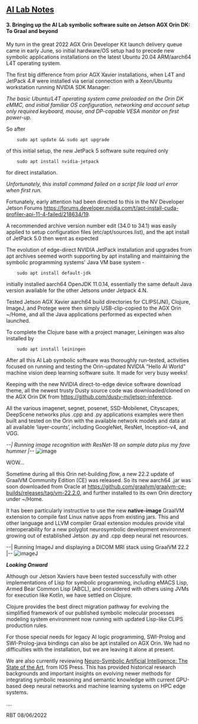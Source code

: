 ## <u>AI Lab Notes</u>

#### **3. Bringing up the AI Lab symbolic software suite on Jetson AGX Orin DK: To Graal and beyond**
       
My turn in the great 2022 AGX Orin Developer Kit launch delivery queue came in early June, so initial hardware/OS setup had to precede new symbolic applications installations on the latest Ubuntu 20.04 ARM/aarch64 L4T operating system.

The first big difference from prior AGX Xavier installations, when L4T and JetPack 4.# were installed via serial connection with a Xeon/Ubuntu workstation running NVIDIA SDK Manager:

*The basic Ubuntu/L4T operating system came preloaded on the Orin DK eMMC, and initial familiar OS configuration, networking and account setup only required keyboard, mouse, and DP-capable VESA monitor on first power-up.*

So after

		sudo apt update && sudo apt upgrade

of this initial setup, the new JetPack 5 software suite required only
 
 
		sudo apt install nvidia-jetpack

for direct installation.

*Unfortunately, this install command failed on a script file load url error when first run.*

Fortunately, early attention had been directed to this in the NV Developer Jetson Forums 
https://forums.developer.nvidia.com/t/apt-install-cuda-profiler-api-11-4-failed/218634/19. 

A recommended archive version number edit (34.0 to 34.1) was easily applied to setup configuration files (etc/apt/sources.list), and the apt install of JetPack 5.0 then went as expected
       
The evolution of edge-direct NVIDIA JetPack installation and upgrades from apt archives seemed worth supporting by apt installing and maintaining the symbolic programming systems' Java VM base system - 
 
		sudo apt install default-jdk

initially installed aarch64 OpenJDK 11.0.14, essentially the same default Java version available for the other Jetsons under Jetpack 4.N.

Tested Jetson AGX Xavier aarch64 build directories for CLIPS(JNI), Clojure, ImageJ, and Protege were then simply USB-clip-copied to the AGX Orin ~/Home, and all the Java applications performed as expected when launched.

To complete the Clojure base with a project manager, Leiningen was also installed by 

		sudo apt install leiningen

After all this AI Lab symbolic software was thoroughly run-tested, activities focused on running and testing the Orin-updated NVIDIA “Hello AI World” machine vision deep learning software suite. It made for very busy weeks!

Keeping with the new NVIDIA direct-to-edge device software download theme, all the newest trusty Dusty source code was downloaded/cloned on the AGX Orin DK from https://github.com/dusty-nv/jetson-inference.

All the various imagenet, segnet, posenet, SSD-Mobilenet, Cityscapes, DeepScene networks plus .cpp and .py applications examples were then built and tested on the Orin with the available network models and data at all available ‘layer-counts’, including GoogleNet, ResNet, Inception-v4, and VGG.

  *--| Running image recognition with ResNet-18 on sample data plus my fave hummer |--*
![image](https://user-images.githubusercontent.com/71346897/183269986-70e0d642-5e32-4cd9-a05e-4cdc10c507d4.png)

WOW…


Sometime during all this Orin net-building *flow*, a new 22.2 update of GraalVM Community Edition (CE) was released. So its new aarch64 .jar was soon downloaded from Oracle at https://github.com/graalvm/graalvm-ce-builds/releases/tag/vm-22.2.0, and further installed to its own Orin directory under ~/Home.

It has been particularly instructive to use the new **native-image** GraalVM extension to compile fast Linux native apps from existing jars.  This and other language and LLVM compiler Graal extension modules provide vital interoperability for a new polyglot neurosymbolic development environment growing out of established Jetson .py and .cpp deep neural net resources.

 --| Running ImageJ and displaying a DICOM MRI stack using GraalVM 22.2 |--
![imageJ](https://user-images.githubusercontent.com/71346897/183269422-764967e2-0585-47ea-bf83-8ecf548a85bc.png)

***Looking Onward***

Although our Jetson Xaviers have been tested successfully with other implementations of Lisp for symbolic programming, including eMACS Lisp, Armed Bear Common Lisp (ABCL), and considered with others using JVMs for execution like Kotlin, we have settled on Clojure. 

Clojure provides the best direct migration pathway for evolving the simplified framework of our published symbolic molecular processes modeling system environment now running with updated Lisp-like CLIPS production rules.

For those special needs for legacy AI logic programming, SWI-Prolog and SWI-Prolog-java bindings can also be apt installed on AGX Orin.  We had no difficulties with the installation, but we are leaving it alone at present.

We are also currently reviewing [Neuro-Symbolic Artificial Intelligence: The State of the Art](https://ebooks.iospress.nl/ISBN/978-1-64368-245-7), from IOS Press. This has provided historical research backgrounds and important insights on evolving newer methods for integrating symbolic reasoning and semantic knowledge with current GPU-based deep neural networks and machine learning systems on HPC edge systems.

....

RBT 08/06/2022

